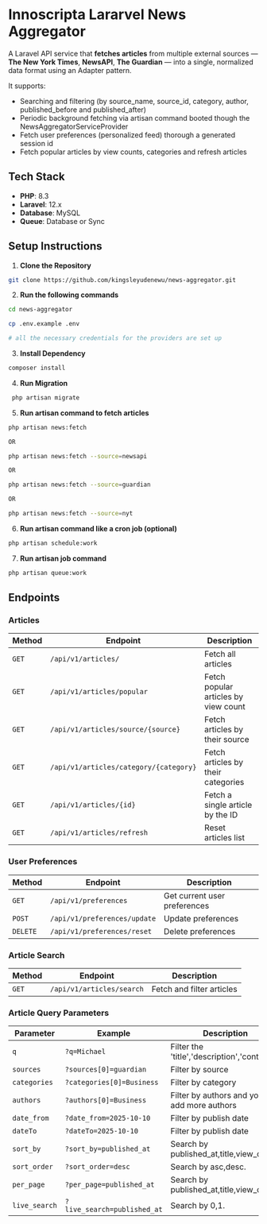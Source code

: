 # Innoscripta Lararvel News Aggregator

A Laravel API service that **fetches articles** from multiple external sources — **The New York Times**, **NewsAPI**, **The Guardian** — into a single, normalized data format using an Adapter pattern.

It supports:
- Searching and filtering (by source_name, source_id, category, author, published_before and published_after)
- Periodic background fetching via artisan command booted though the NewsAggregatorServiceProvider
- Fetch user preferences (personalized feed) thorough a generated session id
- Fetch popular articles by view counts, categories and refresh articles



## Tech Stack

- **PHP**: 8.3
- **Laravel**: 12.x
- **Database**: MySQL
- **Queue**: Database or Sync


## Setup Instructions
1. **Clone the Repository**
```bash
git clone https://github.com/kingsleyudenewu/news-aggregator.git
```

2. **Run the following commands**
```bash
cd news-aggregator

cp .env.example .env

# all the necessary credentials for the providers are set up
```

3. **Install Dependency**
```bash
composer install
```

4. **Run Migration**
```bash
 php artisan migrate
```
5. **Run artisan command to fetch articles**
```bash
php artisan news:fetch

OR

php artisan news:fetch --source=newsapi

OR

php artisan news:fetch --source=guardian

OR

php artisan news:fetch --source=nyt
```

6. **Run artisan command like a cron job (optional)**
```bash
php artisan schedule:work
```
7. **Run artisan job command**
```bash
php artisan queue:work
```

## Endpoints


### Articles

| Method | Endpoint                                 | Description                             |
| ------ | -----------------------------------------|-----------------------------------------|
| `GET`  | `/api/v1/articles/`                      | Fetch all articles                      |
| `GET`  | `/api/v1/articles/popular`               | Fetch popular articles by view count    |
| `GET`  | `/api/v1/articles/source/{source}`       | Fetch articles by their source          |
| `GET`  | `/api/v1/articles/category/{category}`   | Fetch articles by their categories      |
| `GET`  | `/api/v1/articles/{id}`                  | Fetch a single article by the ID        |
| `GET`  | `/api/v1/articles/refresh`               | Reset articles list                     |

### User Preferences

| Method   | Endpoint                          | Description                  |
| -------- | --------------------------------- | ---------------------------- |
| `GET`    | `/api/v1/preferences`             | Get current user preferences |
| `POST`   | `/api/v1/preferences/update`      | Update preferences           |
| `DELETE` | `/api/v1/preferences/reset`       | Delete preferences           |

### Article Search
| Method | Endpoint                  | Description               |
| ------ | --------------------------| --------------------------|
| `GET`  | `/api/v1/articles/search` | Fetch and filter articles |

### Article Query Parameters

| Parameter      | Example                         | Description                                |
| -------------  | -----------------------------   | ----------------------------------------   |
| `q`            | `?q=Michael`                    | Filter the 'title','description','content' |
| `sources`      | `?sources[0]=guardian`          | Filter by source                           |   
| `categories`   | `?categories[0]=Business`       | Filter by category                         |
| `authors`      | `?authors[0]=Business`          | Filter by authors and you can add more authors|
| `date_from`    | `?date_from=2025-10-10`         | Filter by publish date                     |
| `dateTo`       | `?dateTo=2025-10-10`            | Filter by publish date                     |
| `sort_by`      | `?sort_by=published_at`         | Search by published_at,title,view_count.   | 
| `sort_order`   | `?sort_order=desc`              | Search by asc,desc.                        | 
| `per_page`     | `?per_page=published_at`        | Search by published_at,title,view_count.   | 
| `live_search`  | `?live_search=published_at`     | Search by 0,1.                             |